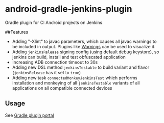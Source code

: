 # android-gradle-jenkins-plugin
Gradle plugin for CI Android projects on Jenkins

##Features
- Adding "-Xlint" to javac parameters, which causes all javac warnings to be included in output. Plugins like [Warnings](https://wiki.jenkins-ci.org/display/JENKINS/Warnings+Plugin) can be used to visualize it.
- Adding `jenkinsRelease` signing config (using default debug keystore), so jenkins can build, install and test obfuscated application
- Increasing ADB connection timeout to 30s
- Adding new DSL method `jenkinsTestable` to build variant and flavor (`jenkinsRelease` has it set to `true`)
- Adding new task `connectedMonkeyJenkinsTest` which performs installation and monkeying of all `jenkinsTestable` variants of all applications on all compatible connected devices 

## Usage
See [Gradle plugin portal](https://plugins.gradle.org/plugin/pl.droidsonroids.jenkins)
